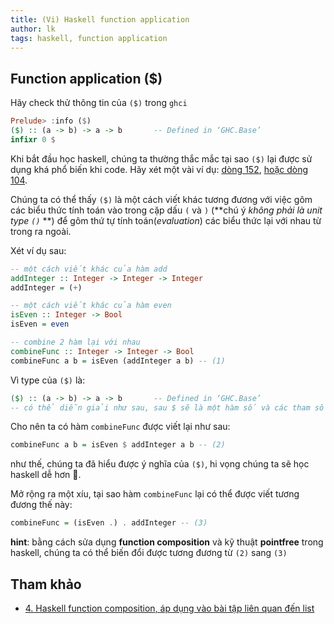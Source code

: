 ```yaml
---
title: (Vi) Haskell function application
author: lk
tags: haskell, function application
---
```


## Function application ($)

Hãy check thử thông tin của `($)` trong `ghci`
```haskell
Prelude> :info ($)
($) :: (a -> b) -> a -> b       -- Defined in ‘GHC.Base’
infixr 0 $
```

Khi bắt đầu học haskell, chúng ta thường thắc mắc tại sao `($)` lại được sử dụng khá phổ biến khi code.
Hãy xét một vài ví dụ: [dòng 152](https://github.com/ahaxu/simple-telegram-bot/blob/master/src/EmaImproved.hs#L152), [hoặc dòng 104](https://github.com/ahaxu/simple-telegram-bot/blob/master/src/EmaImproved.hs#L104).

Chúng ta có thể thấy `($)` là một cách viết khác tương đương với việc gôm các biểu thức tính toán vào trong cặp dấu `(` và `)` (**chú ý *không phải là unit type `()`* **) để gôm thứ tự tính toán(*evaluation*) các biểu thức lại với nhau từ trong ra ngoài.

Xét ví dụ sau:

```haskell
-- một cách viết khác của hàm add
addInteger :: Integer -> Integer -> Integer
addInteger = (+)

-- một cách viết khác của hàm even
isEven :: Integer -> Bool
isEven = even

-- combine 2 hàm lại với nhau
combineFunc :: Integer -> Integer -> Bool
combineFunc a b = isEven (addInteger a b) -- (1)
```

Vì type của `($)` là:

```haskell
($) :: (a -> b) -> a -> b       -- Defined in ‘GHC.Base’
-- có thể diễn giải như sau, sau $ sẽ là một hàm số và các tham số của hàm số đó
```

Cho nên ta có hàm `combineFunc` được viết lại như sau:

```haskell
combineFunc a b = isEven $ addInteger a b -- (2)
```

như thế, chúng ta đã hiểu được ý nghĩa của `($)`, hi vọng chúng ta sẽ học haskell dễ hơn &#129395;.

Mở rộng ra một xíu, tại sao hàm `combineFunc` lại có thể được viết tương đương thế này:

```haskell
combineFunc = (isEven .) . addInteger -- (3)
```

**hint**: bằng cách sửa dụng **function composition** và kỹ thuật **pointfree** trong haskell, chúng ta có thể biến đổi được tương đương từ `(2)` sang `(3)`

## Tham khảo
- [4. Haskell function composition, áp dụng vào bài tập liên quan đến list
](https://youtu.be/cucVyKgeMyI) 


